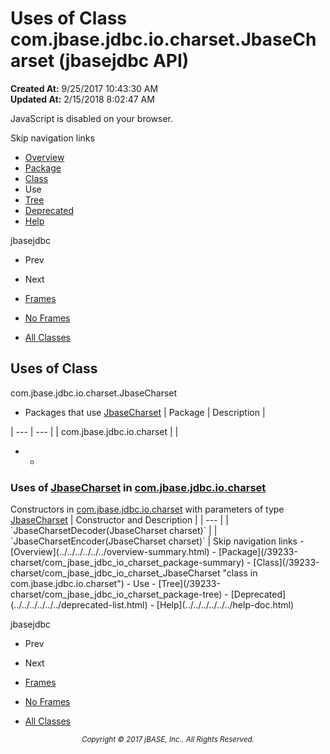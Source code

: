 # Uses of Class com.jbase.jdbc.io.charset.JbaseCharset (jbasejdbc   API)

**Created At:** 9/25/2017 10:43:30 AM  
**Updated At:** 2/15/2018 8:02:47 AM  

<script type="text/javascript"><!--
    try {
        if (location.href.indexOf('is-external=true') == -1) {
            parent.document.title="Uses of Class com.jbase.jdbc.io.charset.JbaseCharset (jbasejdbc   API)";
        }
    }
    catch(err) {
    }
//--></script><noscript><div>JavaScript is disabled on your browser.</div></noscript><!-- ========= START OF TOP NAVBAR ======= -->
<!--   -->
Skip navigation links
<!--   -->
- [Overview](../../../../../../overview-summary.html)
- [Package](/39233-charset/com_jbase_jdbc_io_charset_package-summary)
- [Class](/39233-charset/com_jbase_jdbc_io_charset_JbaseCharset "class in com.jbase.jdbc.io.charset")
- Use
- [Tree](/39233-charset/com_jbase_jdbc_io_charset_package-tree)
- [Deprecated](../../../../../../deprecated-list.html)
- [Help](../../../../../../help-doc.html)


jbasejdbc <br>

- Prev
- Next


- [Frames](../../../../../../index.html?com/jbase/jdbc/io/charset/class-use//39234-class-use/com_jbase_jdbc_io_charset_class-use_JbaseCharset)
- [No Frames](/39234-class-use/com_jbase_jdbc_io_charset_class-use_JbaseCharset)


- [All Classes](../../../../../../allclasses-noframe.html)


<script type="text/javascript"><!--
  allClassesLink = document.getElementById("allclasses_navbar_top");
  if(window==top) {
    allClassesLink.style.display = "block";
  }
  else {
    allClassesLink.style.display = "none";
  }
  //--></script>
<!--   -->
<!-- ========= END OF TOP NAVBAR ========= -->
## Uses of Class
com.jbase.jdbc.io.charset.JbaseCharset

- <caption><span>Packages that use <a href="/39233-charset/com_jbase_jdbc_io_charset_JbaseCharset" title="class in com.jbase.jdbc.io.charset">JbaseCharset</a></span><span class="tabEnd"> </span></caption>| Package | Description |
| --- | --- |
| com.jbase.jdbc.io.charset |   |
- - <!--   -->
### Uses of [JbaseCharset](/39233-charset/com_jbase_jdbc_io_charset_JbaseCharset "class in com.jbase.jdbc.io.charset") in [com.jbase.jdbc.io.charset](/39233-charset/com_jbase_jdbc_io_charset_package-summary)


<caption><span>Constructors in <a href="/39233-charset/com_jbase_jdbc_io_charset_package-summary">com.jbase.jdbc.io.charset</a> with parameters of type <a href="/39233-charset/com_jbase_jdbc_io_charset_JbaseCharset" title="class in com.jbase.jdbc.io.charset">JbaseCharset</a></span><span class="tabEnd"> </span></caption>| Constructor and Description |
| --- |
| `JbaseCharsetDecoder(JbaseCharset charset)`  |
| `JbaseCharsetEncoder(JbaseCharset charset)`  |
<!-- ======= START OF BOTTOM NAVBAR ====== -->
<!--   -->
Skip navigation links
<!--   -->
- [Overview](../../../../../../overview-summary.html)
- [Package](/39233-charset/com_jbase_jdbc_io_charset_package-summary)
- [Class](/39233-charset/com_jbase_jdbc_io_charset_JbaseCharset "class in com.jbase.jdbc.io.charset")
- Use
- [Tree](/39233-charset/com_jbase_jdbc_io_charset_package-tree)
- [Deprecated](../../../../../../deprecated-list.html)
- [Help](../../../../../../help-doc.html)


jbasejdbc <br>

- Prev
- Next


- [Frames](../../../../../../index.html?com/jbase/jdbc/io/charset/class-use//39234-class-use/com_jbase_jdbc_io_charset_class-use_JbaseCharset)
- [No Frames](/39234-class-use/com_jbase_jdbc_io_charset_class-use_JbaseCharset)


- [All Classes](../../../../../../allclasses-noframe.html)


<script type="text/javascript"><!--
  allClassesLink = document.getElementById("allclasses_navbar_bottom");
  if(window==top) {
    allClassesLink.style.display = "block";
  }
  else {
    allClassesLink.style.display = "none";
  }
  //--></script>
<!--   -->
<!-- ======== END OF BOTTOM NAVBAR ======= -->
<small>			<center>			<i>Copyright © 2017 jBASE, Inc.. All Rights Reserved.</i>		</center></small>
